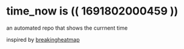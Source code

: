 # time_now is (( 1691802000459 ))

an automated repo that shows the currnent time

inspired by [breakingheatmap](https://github.com/breakingheatmap/breakingheatmap)